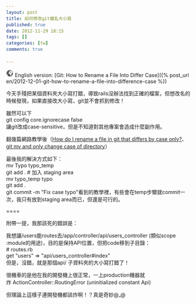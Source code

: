```yaml
---
layout: post
title: 如何修改git檔名大小寫
published: true
date: 2012-11-29 18:15
tags: []
categories: [tw]
comments: true

---
```

![](/images/world.png) English version: [Git: How to Rename a File Into Differ Case]({% post_url en/2012-12-01-git-how-to-rename-a-file-into-difference-case %})

今天手殘把某個資料夾大小寫打錯，導致rails沒辦法找到正確的檔案，但想改名的時候發現，如果直接改大小寫，git並不會抓到修改！  
  
雖然可以下  
		git config core.ignorecase false  
		讓git改成case-sensitive，但是不知道對其他專案會造成什麼副作用。  
  
翻幾篇網路教學後（[How do I rename a file in git that differs by case only?][2]、  
[git mv and only change case of directory][3]）  
  
最後我的解決方式如下：  
	mv Typo typo_temp  
	git add . # 加入 staging area  
	mv typo_temp typo  
	git add .  
	git commit -m "Fix case typo"看到的教學裡，有些會在temp步驟就commit一次，我只有放到staging area而已，但還是可行的。  
  
  
====  
  
  
附帶一提，我那該死的錯誤是：  
  
我想讓/users能routes去/app/controller/api/users_controller (類似scope :module的用途)，目的是保持API位置，但把code移到子目錄：  
		# routes.rb  
		get "users" => "api/users_controller#index"  
		但是，沒錯，就是那個api/ 子資料夾的大小寫打錯了！  
  
很機車的是他在我的開發機上很正常，一上production機器就炸 ActionController::RoutingError (uninitialized constant Api)  
  
但理論上這樣子連開發機都該炸啊！？真是奇妙@_@

[2]: http://apple.stackexchange.com/questions/51346/how-do-i-rename-a-file-in-git-that-differs-by-case-only
[3]: http://stackoverflow.com/questions/3011625/git-mv-and-only-change-case-of-directory
